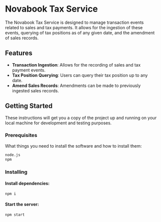 # Novabook Tax Service

The Novabook Tax Service is designed to manage transaction events related to sales and tax payments. It allows for the ingestion of these events, querying of tax positions as of any given date, and the amendment of sales records.

## Features

- **Transaction Ingestion**: Allows for the recording of sales and tax payment events.
- **Tax Position Querying**: Users can query their tax position up to any date.
- **Amend Sales Records**: Amendments can be made to previously ingested sales records.

## Getting Started

These instructions will get you a copy of the project up and running on your local machine for development and testing purposes.

### Prerequisites

What things you need to install the software and how to install them:

```bash
node.js
npm
```

### Installing
#### Install dependencies:
```
npm i
```

#### Start the server:
```
npm start
```

